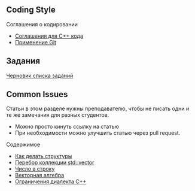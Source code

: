 ## Coding Style

Соглашения о кодировании
- [Соглашения для C++ кода](coding-style/cpp-style-sfml.md)
- [Применение Git](coding-style/git-workflow.md)

## Задания

[Черновик списка заданий](tasks/draft.md)

## Common Issues
Статьи в этом разделе нужны преподавателю, чтобы не писать одни и те же замечания для разных студентов.
- Можно просто кинуть ссылку на статью
- При необходимости можно улучшить статью через pull request.

Содержимое
- [Как делать структуры](common-issues/structs-design.md)
- [Перебор коллекции std::vector](common-issues/vector-for-loop.md)
- [Число в строку](common-issues/to-string.md)
- [Векторная алгебра](common-issues/vector-math.md)
- [Ограничения диалекта C++](common-issues/cpp-limitations.md)
